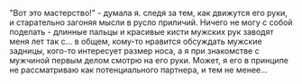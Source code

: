 "Вот это мастерство!" - думала я. следя за тем, как движутся его руки, и старательно загоняя мысли в русло приличий. Ничего не могу с собой поделать - длинные пальцы и красивые кисти мужских рук заводят меня лет так с... в общем, кому-то нравится обсуждать мужские задницы, кого-то интересует размер носа, а я при знакомстве с мужчиной первым делом смотрю на его руки. Может, я его в принципе не рассматриваю как потенциального партнера, и тем не менее... 
